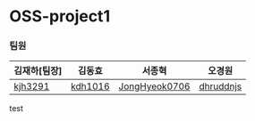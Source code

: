 # OSS-project1
### 팀원
|김재하[팀장]|김동효|서종혁|오경원|
|---|---|---|---|
| [kjh3291](https://github.com/kjh3291) | [kdh1016](https://github.com/kdh041016)  | [JongHyeok0706](https://github.com/JongHyeok0706) | [dhruddnjs](https://github.com/dhruddnjs)|

test